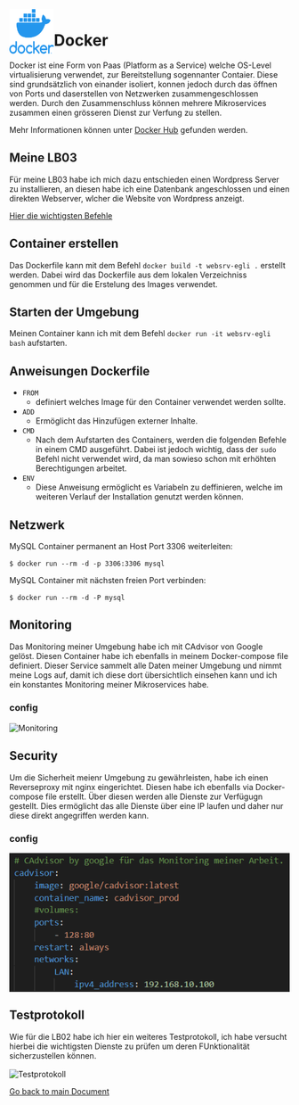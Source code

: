 <img align="left" width="80" height="80" src="./img/../../img/docker-logo1.png" alt="Docker Logo">

# Docker
Docker ist eine Form von Paas (Platform as a Service) welche OS-Level virtualisierung verwendet, zur Bereitstellung sogennanter Contaier. Diese sind grundsätzlich von einander isoliert, konnen jedoch durch das öffnen von Ports und daserstellen von Netzwerken zusammengeschlossen werden. Durch den Zusammenschluss können mehrere Mikroservices zusammen einen grösseren Dienst zur Verfung zu stellen.

Mehr Informationen können unter [Docker Hub](https://hub.docker.com/) gefunden werden.

## Meine LB03
Für meine LB03 habe ich mich dazu entschieden einen Wordpress Server zu installieren, an diesen habe ich eine Datenbank angeschlossen und einen direkten Webserver, wlcher die Website von Wordpress anzeigt.

[Hier die wichtigsten Befehle](https://github.com/nickegli/Modul_300/blob/master/_LB03/documents/commands.md)

## Container erstellen
Das Dockerfile kann mit dem Befehl `docker build -t websrv-egli .` erstellt werden. Dabei wird das Dockerfile aus dem lokalen Verzeichniss genommen und für die Erstelung des Images verwendet.

## Starten der Umgebung
Meinen Container kann ich mit dem Befehl `docker run -it websrv-egli bash` aufstarten.

## Anweisungen Dockerfile
* `FROM`
  * definiert welches Image für den Container verwendet werden sollte.
* `ADD`
  * Ermöglicht das Hinzufügen externer Inhalte.
* `CMD`
  * Nach dem Aufstarten des Containers, werden die folgenden Befehle in einem CMD ausgeführt. Dabei ist jedoch wichtig, dass der `sudo` Befehl nicht verwendet wird, da man sowieso schon mit erhöhten Berechtigungen arbeitet.
* `ENV`
  * Diese Anweisung ermöglicht es Variabeln zu deffinieren, welche im weiteren Verlauf der Installation genutzt werden können.

##  Netzwerk

MySQL Container permanent an Host Port 3306 weiterleiten:

```
$ docker run --rm -d -p 3306:3306 mysql
```

MySQL Container mit nächsten freien Port verbinden:

```
$ docker run --rm -d -P mysql
```

## Monitoring
Das Monitoring meiner Umgebung habe ich mit CAdvisor von Google gelöst. Diesen Container habe ich ebenfalls in meinem Docker-compose file definiert. Dieser Service sammelt alle Daten meiner Umgebung und nimmt meine Logs auf, damit ich diese dort übersichtlich einsehen kann und ich ein konstantes Monitoring meiner Mikroservices habe.

### config
<img align="center" width="" height="" src="./../../img/cadvisor-conf.png" alt="Monitoring">

## Security
Um die Sicherheit meienr Umgebung zu gewährleisten, habe ich einen Reverseproxy mit nginx eingerichtet. Diesen habe ich ebenfalls via Docker-compose file erstellt. Über diesen werden alle Dienste zur Verfügugn gestellt. Dies ermöglicht das alle Dienste über eine IP laufen und daher nur diese direkt angegriffen werden kann.

### config
<img align="center" width="" height="" src="./../img/reverse-conf.png" alt="Security - Reverse Proxy">

## Testprotokoll
Wie für die LB02 habe ich hier ein weiteres Testprotokoll, ich habe versucht hierbei die wichtigsten Dienste zu prüfen um deren FUnktionalität sicherzustellen können.

<img align="center" width="" height="" src="./img/../../img/../../img/testprotokoll3.png" alt="Testprotokoll">

[Go back to main Document](https://github.com/Daddey69/Modul_300/blob/master/README.md)